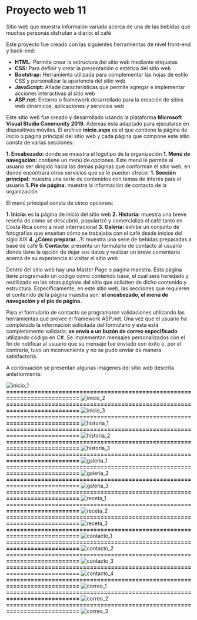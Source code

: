 # Proyecto web 11

Sitio web que muestra informaión variada acerca de una de las bebidas que muchas personas disfrutan a diario: el café

Este proyecto fue creado con las siguientes herramientas de nivel front-end y back-end:

- **HTML:** 	Permite crear la estructura del sitio web mediante etiquetas
- **CSS:** 	Para definir y crear la presentación o estética del sitio web
- **Bootstrap:**	Herramienta utilizada para complementar las hojas de estilo CSS y personalizar la apariencia del sitio web
- **JavaScript:** 	Añade características que permite agregar e implementar acciones interactivas al sitio web
- **ASP.net:**	Entorno o framework desarrollado para la creación de sitios web dinámicos, aplicaciones y servicios web

Este sitio web fue creado y desarrollado usando la plataforma **Microsoft Visual Studio Community 2019.** Además está adaptado para ejecutarse en dispositivos móviles. El archivo **inicio.aspx** es el que contiene la página de inicio o página principal del sitio web y cada página que compone este sitio consta de varias secciones:

**1. Encabezado:** donde se muestra el logotipo de la organización
**1. Menú de navegación:** contiene un menú de opciones. Este menú le permite al usuario ser dirigido hacia las demás páginas que conforman el sitio web, en donde encontrará otros servicios que se le pueden ofrecer
**1. Sección principal:** muestra una serie de contenidos con temas de interés para el usuario
**1. Pie de página:** muestra la información de contacto de la organización

El menú principal consta de cinco opciones:

**1.	Inicio:** es la página de inicio del sitio web
**2.	Historia:** muestra una breve reseña de cómo se descubrió, popularizó y comercializó el café tanto en Costa Rica como a nivel internacional
**3.	Galería:** exhibe un conjunto de fotografías que enseñan cómo se trabajaba con el café desde inicios del siglo XIX
**4.	¿Cómo preparar…?:** muestra una serie de bebidas preparadas a base de café
**5.	Contacto:** presenta un formulario de contacto al usuario donde tiene la opción de dejar sus datos y realizar un breve comentario acerca de su experiencia al visitar el sitio web

Dentro del sitio web hay una Master Page o página maestra. Esta página tiene programado un código como contenido base, el cual será heredado y reutilizado en las otras páginas del sitio que soliciten de dicho contenido y estructura. Específicamente, en este sitio web, las secciones que requieren el contenido de la página maestra son: **el encabezado, el menú de navegación y el pie de página.**

Para el formulario de contacto se programaron validaciones utilizando las herramientas que provee el framework ASP.net. Una vez que el usuario ha completado la información solicitada del formulario y esta está completamente validada; **se envía a un buzón de correo especificado** utilizando código en C#. Se implementan mensajes personalizados con el fin de notificar al usuario que su mensaje fue enviado con éxito o, por el contrario, tuvo un inconveniente y no se pudo enviar de manera satisfactoria.

A continuación se presentan algunas imágenes del sitio web descrita anteriormente:


![inicio_1](https://github.com/misproyectosweb/proyecto-web-11/assets/98922137/74eda8b6-3d4d-4add-8f8f-b832f0fb1e8a)
**==========================================================================**
![inicio_2](https://github.com/misproyectosweb/proyecto-web-11/assets/98922137/2c8cdf70-e09d-410b-b0fb-49fa6861014a)
**==========================================================================**
![inicio_3](https://github.com/misproyectosweb/proyecto-web-11/assets/98922137/f35fc696-84a3-4c8a-b55f-a3bc0c134505)
**==========================================================================**
![historia_1](https://github.com/misproyectosweb/proyecto-web-11/assets/98922137/5c0ab7b8-19bb-4d5d-9dd3-bfc05e47fdb8)
**==========================================================================**
![historia_2](https://github.com/misproyectosweb/proyecto-web-11/assets/98922137/d9a50c6a-eb66-4b0b-93ec-a4da2b45395b)
**==========================================================================**
![historia_3](https://github.com/misproyectosweb/proyecto-web-11/assets/98922137/135dfe23-8544-4611-82d1-989d53cb1b82)
**==========================================================================**
![galeria_1](https://github.com/misproyectosweb/proyecto-web-11/assets/98922137/a6e7d554-6539-4cf9-b197-8428dcf32658)
**==========================================================================**
![galeria_2](https://github.com/misproyectosweb/proyecto-web-11/assets/98922137/29e27f5c-92e0-4de9-8601-aaaa0a8d2132)
**==========================================================================**
![galeria_3](https://github.com/misproyectosweb/proyecto-web-11/assets/98922137/6e5440f6-85d1-4dad-8ca0-bc58faa46cf6)
**==========================================================================**
![receta_1](https://github.com/misproyectosweb/proyecto-web-11/assets/98922137/6bc62f6e-cf51-418e-8d95-63aed49821b8)
**==========================================================================**
![receta_2](https://github.com/misproyectosweb/proyecto-web-11/assets/98922137/82b1e049-c06d-4c39-abba-43d9e418dbe0)
**==========================================================================**
![receta_3](https://github.com/misproyectosweb/proyecto-web-11/assets/98922137/dcc06780-e82e-4e50-bc16-0809ac32a0a2)
**==========================================================================**
![contacto_1](https://github.com/misproyectosweb/proyecto-web-11/assets/98922137/0bc5dc66-abcc-42c8-b285-0036ad1ad72f)
**==========================================================================**
![contacto_2](https://github.com/misproyectosweb/proyecto-web-11/assets/98922137/cc6c2d07-15c2-44f7-9b59-5dae2b62feb8)
**==========================================================================**
![contacto_3](https://github.com/misproyectosweb/proyecto-web-11/assets/98922137/492b588b-2b8a-4f9a-93fe-9e45519871bf)
**==========================================================================**
![contacto_4](https://github.com/misproyectosweb/proyecto-web-11/assets/98922137/d7977a98-ba3a-433a-bda9-847a20c3c3e9)
**==========================================================================**
![correo_1](https://github.com/misproyectosweb/proyecto-web-11/assets/98922137/fa807a75-bef8-4052-8eb5-12e69035c6f6)
**==========================================================================**
![correo_2](https://github.com/misproyectosweb/proyecto-web-11/assets/98922137/c9c1d0e1-813f-47e2-a3b1-5f8e3367f756)
**==========================================================================**
![correo_3](https://github.com/misproyectosweb/proyecto-web-11/assets/98922137/c00e538e-ae88-4ee9-96dd-f9413b4f1bdd)
